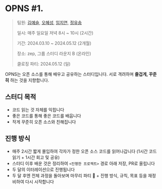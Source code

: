 # OPNS #1.

> 팀원: [김예슬](https://github.com/yesl-kim), [오혜성](https://github.com/hyesungoh), [임지연](https://github.com/yoycode), [정유송](https://github.com/uussong)
> 
> 일시: 매주 일요일 저녁 8시 ~ 10시 (2시간)
> 
> 기간: 2024.03.10 ~ 2024.05.12 (2개월)
>
> 장소: zep, 그룹 스터디 라운지 B (온라인)
>
> 클로징 파티: 2024.05.12 (일)

OPNS는 오픈 소스를 통해 배우고 공유하는 스터디입니다. 서로 격려하며 **즐겁게, 꾸준히** 하는 것을 지향합니다.

## 스터디 목적
- 코드 읽는 것 자체를 익힙니다
- 좋은 코드를 통해 좋은 코드를 배웁니다
- 작게 꾸준히 오픈 소스와 친해집니다

## 진행 방식
- 매주 2시간 짧게 몰입하여 각자가 정한 오픈 소스 코드를 읽어나갑니다 (1시간 코드 읽기 + 1시간 회고 및 공유)
- 스터디 이후 배운 것은 정리하여 `<진행한 프로젝트>` 경로 아래 저장, PR로 올립니다
- 두 달의 이터레이션으로 진행됩니다
- 두 달 후엔 전체 과정을 돌아보며 마무리 파티 🥳 + 진행 방식, 규칙, 목표 등을 재정비하여 다시 시작합니다
